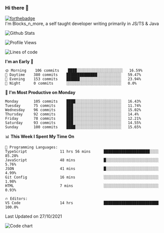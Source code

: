 ### Hi there 👋
[![forthebadge](https://forthebadge.com/images/badges/0-percent-optimized.svg)](https://forthebadge.com)<br>
I'm Blocks_n_more, a self taught developer writing primarily in JS/TS & Java

![Github Stats](https://github-readme-stats.vercel.app/api?username=blocksnmore&show_icons=true&theme=dark)
<!--START_SECTION:waka-->
![Profile Views](http://img.shields.io/badge/Profile%20Views-2-blue)

![Lines of code](https://img.shields.io/badge/From%20Hello%20World%20I%27ve%20Written-2.1%20million%20lines%20of%20code-blue)

**I'm an Early 🐤** 

```text
🌞 Morning    106 commits    ████░░░░░░░░░░░░░░░░░░░░░   16.59% 
🌆 Daytime    380 commits    ██████████████░░░░░░░░░░░   59.47% 
🌃 Evening    153 commits    ██████░░░░░░░░░░░░░░░░░░░   23.94% 
🌙 Night      0 commits      ░░░░░░░░░░░░░░░░░░░░░░░░░   0.0%

```
📅 **I'm Most Productive on Monday** 

```text
Monday       105 commits    ████░░░░░░░░░░░░░░░░░░░░░   16.43% 
Tuesday      75 commits     ███░░░░░░░░░░░░░░░░░░░░░░   11.74% 
Wednesday    96 commits     ███░░░░░░░░░░░░░░░░░░░░░░   15.02% 
Thursday     92 commits     ███░░░░░░░░░░░░░░░░░░░░░░   14.4% 
Friday       78 commits     ███░░░░░░░░░░░░░░░░░░░░░░   12.21% 
Saturday     93 commits     ███░░░░░░░░░░░░░░░░░░░░░░   14.55% 
Sunday       100 commits    ████░░░░░░░░░░░░░░░░░░░░░   15.65%

```


📊 **This Week I Spent My Time On** 

```text
💬 Programming Languages: 
TypeScript               11 hrs 56 mins      █████████████████████░░░░   85.28% 
JavaScript               48 mins             █░░░░░░░░░░░░░░░░░░░░░░░░   5.76% 
JSON                     41 mins             █░░░░░░░░░░░░░░░░░░░░░░░░   4.99% 
Git Config               16 mins             ░░░░░░░░░░░░░░░░░░░░░░░░░   1.98% 
HTML                     7 mins              ░░░░░░░░░░░░░░░░░░░░░░░░░   0.93%

🔥 Editors: 
VS Code                  14 hrs              █████████████████████████   100.0%

```


 Last Updated on 27/10/2021
<!--END_SECTION:waka-->
![Code chart](https://github-readme-stats.vercel.app/api/top-langs/?username=blocksnmore&layout=compact&theme=dark)
